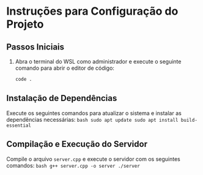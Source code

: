 # Instruções para Configuração do Projeto

## Passos Iniciais

1. Abra o terminal do WSL como administrador e execute o seguinte comando para abrir o editor de código:
    ```bash
    code .
    ```

## Instalação de Dependências

Execute os seguintes comandos para atualizar o sistema e instalar as dependências necessárias:
    ```bash
    sudo apt update
    sudo apt install build-essential
    ```

## Compilação e Execução do Servidor

Compile o arquivo `server.cpp` e execute o servidor com os seguintes comandos:
    ```bash
    g++ server.cpp -o server
    ./server
    ```
